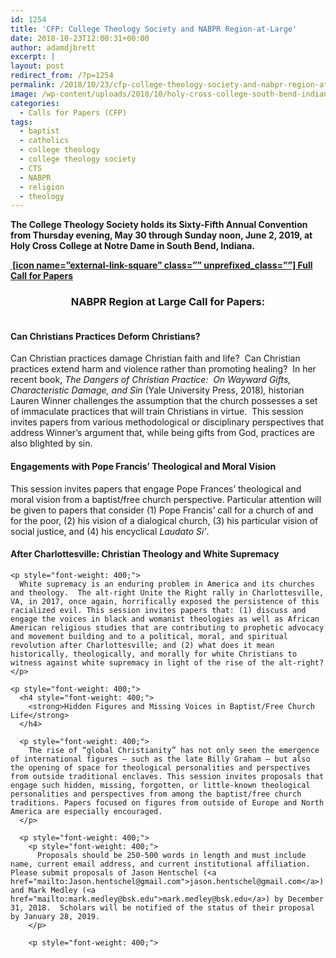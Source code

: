 ```yaml
---
id: 1254
title: 'CFP: College Theology Society and NABPR Region-at-Large'
date: 2018-10-23T12:00:31+00:00
author: adamdjbrett
excerpt: |
layout: post
redirect_from: /?p=1254
permalink: /2018/10/23/cfp-college-theology-society-and-nabpr-region-at-large/
image: /wp-content/uploads/2018/10/holy-cross-college-south-bend-indiana.jpg
categories:
  - Calls for Papers (CFP)
tags:
  - baptist
  - catholics
  - college theology
  - college theology society
  - CTS
  - NABPR
  - religion
  - theology
---
```

<p style="font-weight: 400; text-align: left;">
  <strong>The College Theology Society holds its Sixty-Fifth Annual Convention from Thursday evening, May 30 through Sunday noon, June 2, 2019, at Holy Cross College at Notre Dame in South Bend, Indiana.</strong>
</p>

**[ [icon name=&#8221;external-link-square&#8221; class=&#8221;&#8221; unprefixed_class=&#8221;&#8221;] Full Call for Papers](http://www.collegetheology.org/Annual-Convention)**

<h3 style="text-align: center;">
  NABPR Region at Large Call for Papers:
</h3>

<h4 style="font-weight: 400;">
  <strong><br /> </strong><strong>Can Christians Practices Deform Christians?</strong>
</h4>

<p style="font-weight: 400;">
  Can Christian practices damage Christian faith and life?  Can Christian practices extend harm and violence rather than promoting healing?  In her recent book, <em>The Dangers of Christian Practice:  On Wayward Gifts, Characteristic Damage, and Sin</em><em> </em>(Yale University Press, 2018)<em>,</em><em> </em>historian Lauren Winner challenges the assumption that the church possesses a set of immaculate practices that will train Christians in virtue.  This session invites papers from various methodological or disciplinary perspectives that address Winner’s argument that, while being gifts from God, practices are also blighted by sin.
</p>

<p style="font-weight: 400;">
  <h4 style="font-weight: 400;">
    <strong>Engagements with Pope Francis’ Theological and Moral Vision</strong>
  </h4>

  <p style="font-weight: 400;">
    This session invites papers that engage Pope Frances’ theological and moral vision from a baptist/free church perspective. Particular attention will be given to papers that consider (1) Pope Francis’ call for a church of and for the poor, (2) his vision of a dialogical church, (3) his particular vision of social justice, and (4) his encyclical <em>Laudato Si’</em>.
  </p>

  <p style="font-weight: 400;">
    <h4 style="font-weight: 400;">
      <strong>After Charlottesville: Christian Theology and White Supremacy</strong>
    </h4>

    <p style="font-weight: 400;">
      White supremacy is an enduring problem in America and its churches and theology.  The alt-right Unite the Right rally in Charlottesville, VA, in 2017, once again, horrifically exposed the persistence of this racialized evil. This session invites papers that: (1) discuss and engage the voices in black and womanist theologies as well as African American religious studies that are contributing to prophetic advocacy and movement building and to a political, moral, and spiritual revolution after Charlottesville; and (2) what does it mean historically, theologically, and morally for white Christians to witness against white supremacy in light of the rise of the alt-right?
    </p>

    <p style="font-weight: 400;">
      <h4 style="font-weight: 400;">
        <strong>Hidden Figures and Missing Voices in Baptist/Free Church Life</strong>
      </h4>

      <p style="font-weight: 400;">
        The rise of “global Christianity” has not only seen the emergence of international figures – such as the late Billy Graham – but also the opening of space for theological personalities and perspectives from outside traditional enclaves. This session invites proposals that engage such hidden, missing, forgotten, or little-known theological personalities and perspectives from among the baptist/free church traditions. Papers focused on figures from outside of Europe and North America are especially encouraged.
      </p>

      <p style="font-weight: 400;">
        <p style="font-weight: 400;">
          Proposals should be 250-500 words in length and must include name, current email address, and current institutional affiliation. Please submit proposals of Jason Hentschel (<a href="mailto:Jason.hentschel@gmail.com">jason.hentschel@gmail.com</a>) and Mark Medley (<a href="mailto:mark.medley@bsk.edu">mark.medley@bsk.edu</a>) by December 31, 2018.  Scholars will be notified of the status of their proposal by January 28, 2019.
        </p>

        <p style="font-weight: 400;">
